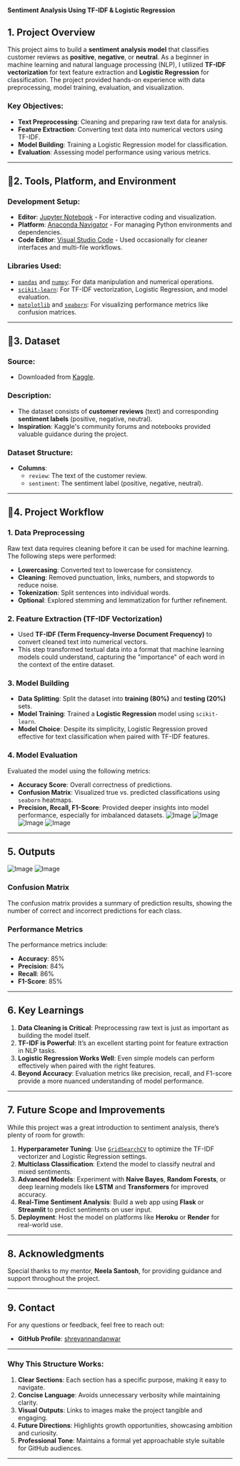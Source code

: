 #### **Sentiment Analysis Using TF-IDF & Logistic Regression**


## **1. Project Overview**

This project aims to build a **sentiment analysis model** that classifies customer reviews as **positive**, **negative**, or **neutral**. As a beginner in machine learning and natural language processing (NLP), I utilized **TF-IDF vectorization** for text feature extraction and **Logistic Regression** for classification. The project provided hands-on experience with data preprocessing, model training, evaluation, and visualization.

### **Key Objectives:**
- **Text Preprocessing**: Cleaning and preparing raw text data for analysis.
- **Feature Extraction**: Converting text data into numerical vectors using TF-IDF.
- **Model Building**: Training a Logistic Regression model for classification.
- **Evaluation**: Assessing model performance using various metrics.

---

## 🧰**2. Tools, Platform, and Environment**

### **Development Setup:**
- **Editor**: [Jupyter Notebook](https://jupyter.org/) - For interactive coding and visualization.
- **Platform**: [Anaconda Navigator](https://www.anaconda.com/products/distribution) - For managing Python environments and dependencies.
- **Code Editor**: [Visual Studio Code](https://code.visualstudio.com/) - Used occasionally for cleaner interfaces and multi-file workflows.

### **Libraries Used:**
- [`pandas`](https://pandas.pydata.org/) and [`numpy`](https://numpy.org/): For data manipulation and numerical operations.
- [`scikit-learn`](https://scikit-learn.org/stable/): For TF-IDF vectorization, Logistic Regression, and model evaluation.
- [`matplotlib`](https://matplotlib.org/) and [`seaborn`](https://seaborn.pydata.org/): For visualizing performance metrics like confusion matrices.

---

## 📁**3. Dataset**

### **Source:**
- Downloaded from [Kaggle](https://www.kaggle.com/datasets).

### **Description:**
- The dataset consists of **customer reviews** (text) and corresponding **sentiment labels** (positive, negative, neutral).
- **Inspiration**: Kaggle's community forums and notebooks provided valuable guidance during the project.

### **Dataset Structure:**
- **Columns**:
  - `review`: The text of the customer review.
  - `sentiment`: The sentiment label (positive, negative, neutral).

---

## 🚀**4. Project Workflow**

### **1. Data Preprocessing**
Raw text data requires cleaning before it can be used for machine learning. The following steps were performed:
- **Lowercasing**: Converted text to lowercase for consistency.
- **Cleaning**: Removed punctuation, links, numbers, and stopwords to reduce noise.
- **Tokenization**: Split sentences into individual words.
- **Optional**: Explored stemming and lemmatization for further refinement.

### **2. Feature Extraction (TF-IDF Vectorization)**
- Used **TF-IDF (Term Frequency–Inverse Document Frequency)** to convert cleaned text into numerical vectors.
- This step transformed textual data into a format that machine learning models could understand, capturing the "importance" of each word in the context of the entire dataset.

### **3. Model Building**
- **Data Splitting**: Split the dataset into **training (80%)** and **testing (20%)** sets.
- **Model Training**: Trained a **Logistic Regression** model using `scikit-learn`.
- **Model Choice**: Despite its simplicity, Logistic Regression proved effective for text classification when paired with TF-IDF features.

### **4. Model Evaluation**
Evaluated the model using the following metrics:
- **Accuracy Score**: Overall correctness of predictions.
- **Confusion Matrix**: Visualized true vs. predicted classifications using `seaborn` heatmaps.
- **Precision, Recall, F1-Score**: Provided deeper insights into model performance, especially for imbalanced datasets.
![Image](https://github.com/user-attachments/assets/3add54f5-7c1b-4243-a536-93e5fcfe1f4a)
![Image](https://github.com/user-attachments/assets/2d487512-21e9-4a75-88bc-988b0b5fb282)
![Image](https://github.com/user-attachments/assets/5cbf82f7-81d7-482c-a013-95b0691435c3)
![Image](https://github.com/user-attachments/assets/7479a893-84e5-46d0-81c8-489510251bef)

---

## **5. Outputs**
![Image](https://github.com/user-attachments/assets/437eef82-0f5c-47a7-8d11-93a3824b9ef3)
![Image](https://github.com/user-attachments/assets/af1fc89a-dfa4-4afc-9501-b67c780b8066)

### **Confusion Matrix**
The confusion matrix provides a summary of prediction results, showing the number of correct and incorrect predictions for each class.

### **Performance Metrics**
The performance metrics include:
- **Accuracy**: 85%
- **Precision**: 84%
- **Recall**: 86%
- **F1-Score**: 85%

---

## **6. Key Learnings**

1. **Data Cleaning is Critical**: Preprocessing raw text is just as important as building the model itself.
2. **TF-IDF is Powerful**: It’s an excellent starting point for feature extraction in NLP tasks.
3. **Logistic Regression Works Well**: Even simple models can perform effectively when paired with the right features.
4. **Beyond Accuracy**: Evaluation metrics like precision, recall, and F1-score provide a more nuanced understanding of model performance.

---

## **7. Future Scope and Improvements**

While this project was a great introduction to sentiment analysis, there’s plenty of room for growth:

1. **Hyperparameter Tuning**: Use [`GridSearchCV`](https://scikit-learn.org/stable/modules/generated/sklearn.model_selection.GridSearchCV.html) to optimize the TF-IDF vectorizer and Logistic Regression settings.
2. **Multiclass Classification**: Extend the model to classify neutral and mixed sentiments.
3. **Advanced Models**: Experiment with **Naive Bayes**, **Random Forests**, or deep learning models like **LSTM** and **Transformers** for improved accuracy.
4. **Real-Time Sentiment Analysis**: Build a web app using **Flask** or **Streamlit** to predict sentiments on user input.
5. **Deployment**: Host the model on platforms like **Heroku** or **Render** for real-world use.

---

## **8. Acknowledgments**

Special thanks to my mentor, **Neela Santosh**, for providing guidance and support throughout the project.

---

## **9. Contact**

For any questions or feedback, feel free to reach out:

- **GitHub Profile**: [shreyannandanwar](https://github.com/shreyannandanwar)

---

### **Why This Structure Works:**

1. **Clear Sections**: Each section has a specific purpose, making it easy to navigate.
2. **Concise Language**: Avoids unnecessary verbosity while maintaining clarity.
3. **Visual Outputs**: Links to images make the project tangible and engaging.
4. **Future Directions**: Highlights growth opportunities, showcasing ambition and curiosity.
5. **Professional Tone**: Maintains a formal yet approachable style suitable for GitHub audiences.

---
